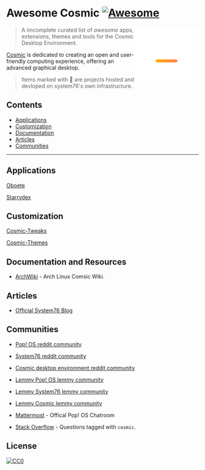 # Awesome Cosmic [![Awesome](https://awesome.re/badge.svg)](https://awesome.re)

[<img src="media/cosmic logo white + gradient mark.svg" align="right" width="166">]([https://system76.com/cosmic])

> A imcomplete curated list of _awesome_ apps, extensions, themes and tools for the Cosmic Desktop Environment.

[Cosmic]([https://system76.com/cosmic]) is dedicated to creating an open and user-friendly computing experience, offering an advanced graphical desktop.

> Items marked with 📌 are projects hosted and devloped on system76's own infrastructure.

## Contents

- [Applications](#applications)
- [Customization](#customization)
- [Documentation](#documentation)
- [Articles](#articles)
- [Communities](#communities)

---

## Applications
[Oboete](https://github.com/mariinkys/oboete)

[Starrydex](https://github.com/mariinkys/starrydex)

## Customization
[Cosmic-Tweaks](https://github.com/cosmic-utils/cosmic-tweaks)

[Cosmic-Themes](https://cosmic-themes.org/)


## Documentation and Resources

- [ArchWiki](https://wiki.archlinux.org/index.php/COSMIC) - Arch Linux Comsic Wiki.


## Articles

- [Official System76 Blog](https://blog.system76.com/)


## Communities

- [Pop! OS reddit community](https://libreddit.oxymagnesium.com/r/pop_os/)
- [System76 reddit community](https://libreddit.oxymagnesium.com/r/System76/)
- [Cosmic desktop environment reddit community](https://libreddit.oxymagnesium.com/r/COSMICDE/)
  
- [Lemmy Pop! OS lemmy community](https://lemmy.ml/c/pop_os/)
- [Lemmy System76 lemmy community](https://lemmy.ml/c/system76/)
- [Lemmy Cosmic lemmy community](https://lemmy.ml/c/cosmic/)
  
- [Mattermost](https://chat.pop-os.org/pop-os/) - Offical Pop! OS Chatroom
- [Stack Overflow](https://stackoverflow.com/questions/tagged/cosmic) - Questions tagged with `cosmic`.

## License

[![CC0](http://mirrors.creativecommons.org/presskit/buttons/88x31/svg/cc-zero.svg)](https://creativecommons.org/publicdomain/zero/1.0/)
